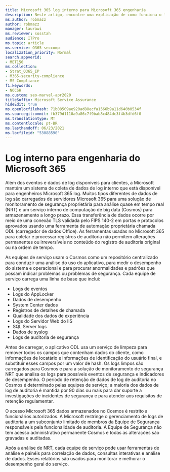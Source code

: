 ```yaml
---
title: Microsoft 365 log interno para Microsoft 365 engenharia
description: Neste artigo, encontre uma explicação de como funciona o log interno para Microsoft 365 Engenharia.
ms.author: robmazz
author: robmazz
manager: laurawi
ms.reviewer: sosstah
audience: ITPro
ms.topic: article
ms.service: O365-seccomp
localization_priority: Normal
search.appverid:
- MET150
ms.collection:
- Strat_O365_IP
- M365-security-compliance
- MS-Compliance
f1.keywords:
- NOCSH
ms.custom: seo-marvel-apr2020
titleSuffix: Microsoft Service Assurance
hideEdit: true
ms.openlocfilehash: 71b08509ae920ad88ecfa1566b9a11d640b0534f
ms.sourcegitcommit: fb379d1110a9a86c7f9bab8c484dc3f4b3dfd6f0
ms.translationtype: MT
ms.contentlocale: pt-BR
ms.lasthandoff: 06/23/2021
ms.locfileid: "53088590"
---
```

# <a name="internal-logging-for-microsoft-365-engineering"></a>Log interno para engenharia do Microsoft 365

Além dos eventos e dados de log disponíveis para clientes, a Microsoft mantém um sistema de coleta de dados de log interno que está disponível para engenheiros Microsoft 365 log. Muitos tipos diferentes de dados de log são carregados de servidores Microsoft 365 para uma solução de monitoramento de segurança proprietária para análise quase em tempo real (NRT) e um serviço interno de computação de big data (Cosmos) para armazenamento a longo prazo. Essa transferência de dados ocorre por meio de uma conexão TLS validada pelo FIPS 140-2 em portas e protocolos aprovados usando uma ferramenta de automação proprietária chamada ODL (carregador de dados Office). As ferramentas usadas no Microsoft 365 para coletar e processar registros de auditoria não permitem alterações permanentes ou irreversíveis no conteúdo do registro de auditoria original ou na ordem de tempo.

As equipes de serviço usam o Cosmos como um repositório centralizado para conduzir uma análise do uso do aplicativo, para medir o desempenho do sistema e operacional e para procurar anormalidades e padrões que possam indicar problemas ou problemas de segurança. Cada equipe de serviço carrega uma linha de base que inclui:

- Logs de eventos
- Logs do AppLocker
- Dados de desempenho
- System Center dados
- Registros de detalhes de chamada
- Qualidade dos dados de experiência
- Logs do Servidor Web do IIS
- SQL Server logs
- Dados de syslog
- Logs de auditoria de segurança

Antes de carregar, o aplicativo ODL usa um serviço de limpeza para remover todos os campos que contenham dados do cliente, como informações de locatário e informações de identificação do usuário final, e substituir esses campos por um valor de hash. Os logs limpos são carregados para Cosmos e para a solução de monitoramento de segurança NRT que analisa os logs para possíveis eventos de segurança e indicadores de desempenho. O período de retenção de dados de log de auditoria no Cosmos é determinado pelas equipes de serviço; a maioria dos dados de log de auditoria é mantida por 90 dias ou mais para dar suporte a investigações de incidentes de segurança e para atender aos requisitos de retenção regulamentar.

O acesso Microsoft 365 dados armazenados no Cosmos é restrito a funcionários autorizados. A Microsoft restringe o gerenciamento de logs de auditoria a um subconjunto limitado de membros da Equipe de Segurança responsáveis pela funcionalidade de auditoria. A Equipe de Segurança não tem acesso administrativo permanente Cosmos e todas as alterações são gravadas e auditadas.

Após a análise de NRT, cada equipe de serviço pode usar ferramentas de análise e painéis para correlação de dados, consultas interativas e análise de dados. Esses relatórios são usados para monitorar e melhorar o desempenho geral do serviço.
